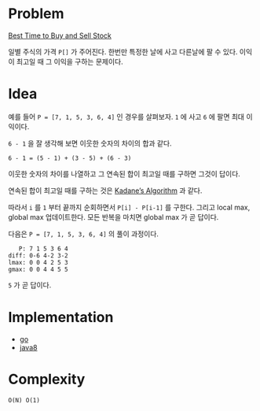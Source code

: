 # Problem

[Best Time to Buy and Sell Stock](https://leetcode.com/problems/best-time-to-buy-and-sell-stock/)

일별 주식의 가격 `P[]` 가 주어진다. 한번만 특정한 날에 사고 다른날에
팔 수 있다. 이익이 최고일 때 그 이익을 구하는 문제이다.

# Idea

예를 들어 `P = [7, 1, 5, 3, 6, 4]` 인 경우를 살펴보자. `1` 에 사고 `6`
에 팔면 최대 이익이다.

`6 - 1` 을 잘 생각해 보면 이웃한 숫자의 차이의 합과 같다.

```
6 - 1 = (5 - 1) + (3 - 5) + (6 - 3) 
```

이웃한 숫자의 차이를 나열하고 그 연속된 합이 최고일 때를 구하면 그것이
답이다.

연속된 합이 최고일 때를 구하는 것은 [Kadane’s
Algorithm](/fundamentals/array/kadane/README.md) 과 같다.

따라서 `i` 를 `1` 부터 끝까지 순회하면서 `P[i] - P[i-1]` 를
구한다. 그리고 local max, global max 업데이트한다. 모든 반복을 마치면
global max 가 곧 답이다.
 
다음은 `P = [7, 1, 5, 3, 6, 4]` 의 풀이 과정이다.

```
   P: 7 1 5 3 6 4
diff: 0-6 4-2 3-2  
lmax: 0 0 4 2 5 3
gmax: 0 0 4 4 5 5 
```

`5` 가 곧 답이다.

# Implementation

* [go](a.go)
* [java8](Solution.java)

# Complexity

```
O(N) O(1)
```
